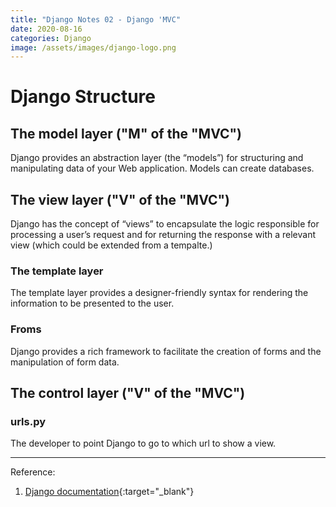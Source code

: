 ```yaml
---
title: "Django Notes 02 - Django 'MVC"
date: 2020-08-16
categories: Django
image: /assets/images/django-logo.png
---
```


# Django Structure
## The model layer ("M" of the "MVC")  
Django provides an abstraction layer (the “models”) for structuring and manipulating data of your Web application. Models can create databases.   

## The view layer ("V" of the "MVC")  
Django has the concept of “views” to encapsulate the logic responsible for processing a user’s request and for returning the response with a relevant view (which could be extended from a tempalte.) 

### The template layer 
The template layer provides a designer-friendly syntax for rendering the information to be presented to the user.  

### Froms  
Django provides a rich framework to facilitate the creation of forms and the manipulation of form data.  

## The control layer ("V" of the "MVC")
### urls.py
The developer to point Django to go to which url to show a view. 

***
Reference: 
1. [Django documentation](https://docs.djangoproject.com/en/3.1/){:target="\_blank"}

